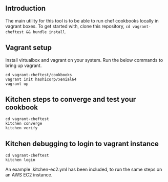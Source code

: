 ## Introduction
The main utility for this tool is to be able to run chef cookbooks locally in vagrant boxes. To get started with, clone this repository, `cd vagrant-cheftest && bundle install`.

## Vagrant setup
Install virtualbox and vagrant on your system. Run the below commands to bring up vagrant.
```
cd vagrant-cheftest/cookbooks
vagrant init hashicorp/xenial64
vagrant up
```

## Kitchen steps to converge and test your cookbook
```
cd vagrant-cheftest
kitchen converge
kitchen verify
```

## Kitchen debugging to login to vagrant instance
```
cd vagrant-cheftest
kitchen login
```

An example .kitchen-ec2.yml has been included, to run the same steps on an AWS EC2 instance. 






